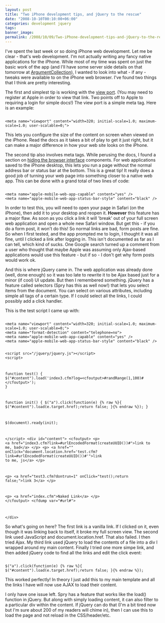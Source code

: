```yaml
---
layout: post
title: "Two iPhone development tips, and jQuery to the rescue"
date: "2008-10-10T00:10:00+06:00"
categories: development jquery 
tags: 
banner_image: 
permalink: /2008/10/09/Two-iPhone-development-tips-and-jQuery-to-the-rescue
---
```


I've spent the last week or so doing iPhone web development. Let me be clear - that's web development. I'm not actually writing any fancy native applications for the iPhone. While most of my time was spent on just the basic work of the app (and I'll have some server side details on that tomorrow at <a href="http://blog.broadchoice.com">ArgumentCollection</a>), I wanted to look into what - if any - tweaks were available to on the iPhone web browser. I've found two things that I think are pretty interesting.
<!--more-->
The first and simplest tip is working with the <a href="https://developer.apple.com/webapps/docs/documentation/AppleApplications/Reference/SafariWebContent/UsingtheViewport/chapter_4_section_1.html#//apple_ref/doc/uid/TP40006509-SW1">view port</a>. (You may need to register at Apple in order to view that link. Two points off to Apple to requiring a login for simple docs!) The view port is a simple meta tag. Here is an example:

<code>
&lt;meta name="viewport" content="width=320; initial-scale=1.0; maximum-scale=1.0; user-scalable=0;"&gt;
</code>

This lets you configure the size of the content on screen when viewed on the iPhone. Read the docs as it takes a bit of play to get it just right, but it can make a major difference in how your web site looks on the iPhone. 

The second tip also involves meta tags. While perusing the docs, I found a section on <a href="https://developer.apple.com/webapps/docs/documentation/AppleApplications/Reference/SafariWebContent/ConfiguringWebApplications/chapter_8_section_3.html#//apple_ref/doc/uid/TP40002051-CH3-SW2">hiding the browser interface</a> components. For web applications saved to the iPhone desktop, this lets you run a page without the normal address bar or status bar at the bottom. This is a great tip! It really does a good job of turning your web page into something closer to a native web app. This can be done with a grand total of two lines of code:

<code>
&lt;meta name="apple-mobile-web-app-capable" content="yes" /&gt;
&lt;meta name="apple-mobile-web-app-status-bar-style" content="black" /&gt;
</code>

In order to test this, you will need to open your page in Safari (on the iPhone), then add it to your desktop and reopen it. <b>However</b> this feature has a major flaw. As soon as you click a link it will 'break' out of your full screen web application and open a whole new Safari window. But get this - if you do a form post, it won't do this! So normal links are bad, form posts are fine. So when I first tested, and the app prompted me to login, I thought it was all fine, until I clicked a link after logging in. This isn't documented as far as I can tell, which kind of sucks. One Google search turned up a comment from a user who thought that maybe Apple was assuming only Ajax-based applications would use this feature - but if so - I don't get why form posts would work ok.

And this is where jQuery came in. The web application was already done (well, done enough) so it was too late to rewrite it to be Ajax based just for a minor (if cool) UI update. But then I remembered something. jQuery has a feature called selectors (Spry has this as well now!) that lets you select items from the document. You can select on various attributes, including simple all tags of a certain type. If I could select all the links, I could possibly add a click handler. 

This is the test script I came up with:

<code>
&lt;meta name="viewport" content="width=320; initial-scale=1.0; maximum-scale=1.0; user-scalable=0;"&gt;
&lt;meta name="format-detection" content="telephone=no"&gt;
&lt;meta name="apple-mobile-web-app-capable" content="yes" /&gt;
&lt;meta name="apple-mobile-web-app-status-bar-style" content="black" /&gt;

&lt;script src="/jquery/jquery.js"&gt;&lt;/script&gt;
&lt;script&gt;

function test() {
	$("#content").load('index3.cfm?log=&lt;cfoutput&gt;#randRange(1,100)#&lt;/cfoutput&gt;');
}

function init() {
	$("a").click(function(e) {% raw %}{ $("#content").load(e.target.href);return false; }{% endraw %});
}

$(document).ready(init);

&lt;/script&gt;
&lt;div id="content"&gt;
&lt;cfoutput&gt;
&lt;p&gt;
&lt;a href="index3.cfm?link=#urlEncodedFormat(createUUID())#"&gt;link to me, bad&lt;/a&gt;
&lt;/p&gt;
&lt;p&gt;
	&lt;a href="" onClick="document.location.href='test.cfm?link=#urlEncodedFormat(createUUID())#'"&gt;link to me, js&lt;/a&gt;
&lt;/p&gt;

&lt;p&gt;
	&lt;a href="test3.cfm?dontrun=1" onClick="test();return false;"&gt;link 3&lt;/a&gt;
&lt;/p&gt;

&lt;p&gt;
	&lt;a href="index.cfm"&gt;Naked Link&lt;/a&gt;
&lt;/p&gt;
&lt;/cfoutput&gt;
&lt;cfdump var="#url#"&gt;
	
&lt;/div&gt;
</code>

So what's going on here? The first link is a vanilla link. If I clicked on it, even though it was linking back to itself, it broke my full screen view. The second link used JavaScript and document.location.href. That also failed. I then tried Ajax. My third link used jQuery to load the contents of a file into a div I wrapped around my main content. Finally I tried one more simpe link, and then added jQuery code to find all the links and edit the click event:

<code>
$("a").click(function(e) {% raw %}{ $("#content").load(e.target.href);return false; }{% endraw %});
</code>

This worked perfectly! In theory I just add this to my main template and all the links I have will now use AJAX to load their content.

I only have one issue left. Spry has a feature that works like the load() function in jQuery. But along with simply loading content, it can also filter to a particular div within the content. If jQuery can do that (I'm a bit tired now but I'm sure about 200 of my readers will chime in), then I can use this to load the page and not reload in the CSS/header/etc.